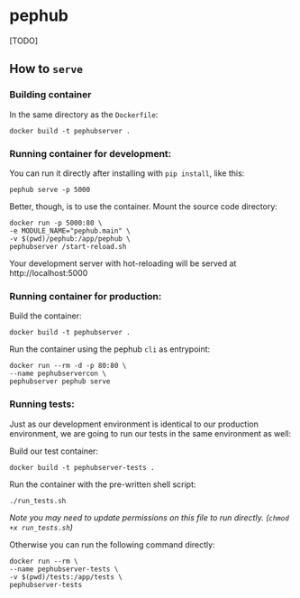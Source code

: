 # pephub
[TODO]

## How to `serve`

### Building container

In the same directory as the `Dockerfile`:

```
docker build -t pephubserver .
```

### Running container for development:

You can run it directly after installing with `pip install`, like this:

```
pephub serve -p 5000
```

Better, though, is to use the container. Mount the source code directory:

```
docker run -p 5000:80 \       
-e MODULE_NAME="pephub.main" \
-v $(pwd)/pephub:/app/pephub \
pephubserver /start-reload.sh
```

Your development server with hot-reloading will be served at http://localhost:5000

### Running container for production:
Build the container:

```
docker build -t pephubserver .
```

Run the container using the pephub `cli` as entrypoint:

```
docker run --rm -d -p 80:80 \
--name pephubservercon \
pephubserver pephub serve
```

### Running tests:
Just as our development environment is identical to our production environment, we are going to run our tests in the same environment as well:

Build our test container:

```
docker build -t pephubserver-tests .
```

Run the container with the pre-written shell script:

```
./run_tests.sh
```
_Note you may need to update permissions on this file to run directly. (`chmod +x run_tests.sh`)_

Otherwise you can run the following command directly:

```
docker run --rm \
--name pephubserver-tests \
-v $(pwd)/tests:/app/tests \
pephubserver-tests
```